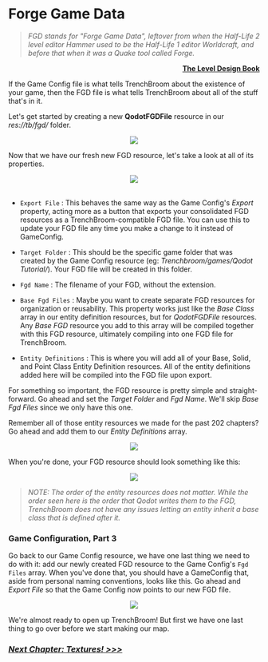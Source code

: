 
# Forge Game Data

> _FGD stands for "Forge Game Data", leftover from when the Half-Life 2 level editor Hammer used to be the Half-Life 1 editor Worldcraft, and before that when it was a Quake tool called Forge._

<p align=right><a href="https://book.leveldesignbook.com/appendix/resources/formats/fgd#history"><b>The Level Design Book</b></a><br>

If the Game Config file is what tells TrenchBroom about the existence of your game, then the FGD file is what tells TrenchBroom about all of the stuff that's in it.

Let's get started by creating a new **QodotFGDFile** resource in our _res://tb/fgd/_ folder.

<p align=center><img src="../images/fgd0.png"><br>

Now that we have our fresh new FGD resource, let's take a look at all of its properties.

<p align=center><img src="../images/fgd1.png"><br><br>

- `Export File` : This behaves the same way as the Game Config's _Export_ property, acting more as a button that exports your consolidated FGD resources as a TrenchBroom-compatible FGD file. You can use this to update your FGD file any time you make a change to it instead of GameConfig.

- `Target Folder` : This should be the specific game folder that was created by the Game Config resource (eg: _Trenchbroom/games/Qodot Tutorial/_). Your FGD file will be created in this folder.

- `Fgd Name` : The filename of your FGD, without the extension.

- `Base Fgd Files` : Maybe you want to create separate FGD resources for organization or reusability. This property works just like the _Base Class_ array in our entity definition resources, but for _QodotFGDFile_ resources. Any _Base FGD_ resource you add to this array will be compiled together with this FGD resource, ultimately compiling into one FGD file for TrenchBroom.

- `Entity Definitions` : This is where you will add all of your Base, Solid, and Point Class Entity Definition resources. All of the entity definitions added here will be compiled into the FGD file upon export.

For something so important, the FGD resource is pretty simple and straight-forward. Go ahead and set the _Target Folder_ and _Fgd Name_. We'll skip _Base Fgd Files_ since we only have this one.

Remember all of those entity resources we made for the past 202 chapters? Go ahead and add them to our _Entity Definitions_ array.

<p align=center><img src="../images/all-of-them-palpatine.gif">

When you're done, your FGD resource should look something like this:

<p align=center><img src="../images/fgd2.png">

> _NOTE: The order of the entity resources does not matter. While the order seen here is the order that Qodot writes them to the FGD, TrenchBroom does not have any issues letting an entity inherit a base class that is defined after it._

### Game Configuration, Part 3

Go back to our Game Config resource, we have one last thing we need to do with it: add our newly created FGD resource to the Game Config's `Fgd Files` array. When you've done that, you should have a GameConfig that, aside from personal naming conventions, looks like this. Go ahead and _Export File_ so that the Game Config now points to our new FGD file.

<p align=center><img src="../images/tb_config3.png"><br>

We're almost ready to open up TrenchBroom! But first we have one last thing to go over before we start making our map.

### [**_Next Chapter: Textures! >>>_**](textures.md)